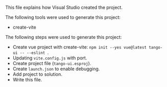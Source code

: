 This file explains how Visual Studio created the project.

The following tools were used to generate this project:
- create-vite

The following steps were used to generate this project:
- Create vue project with create-vite: `npm init --yes vue@latest tango-ui -- --eslint `.
- Updating `vite.config.js` with port.
- Create project file (`tango-ui.esproj`).
- Create `launch.json` to enable debugging.
- Add project to solution.
- Write this file.
